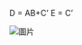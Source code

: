 D = AB+C’  E = C’

![圖片](https://github.com/chingyen06/Digital-Design-Verilog/blob/main/and_or_prop_delay/img.png)
